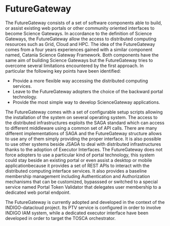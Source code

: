 # FutureGateway

The FutureGateway consists of a set of software components able to build, or assist existing web portals or other community oriented interfaces to become Science Gateways. In accordance to the definition of Science Gateways, the FutureGateway allow the access to distributed computing resources such as Grid, Cloud and HPC.
The idea of the FutureGateway comes from a four years experiences gained with a similar component named, Catania Science Gateway Framework. Both components have the same aim of building Science Gateways but the FutureGateway tries to overcome several limitations encountered by the first approach. In particular the following key points have been identified:

* Provide a more flexible way accessing the distributed computing services.
* Leave to the FutureGateway adopters the choice of the backward portal technology.
* Provide the most simple way to develop ScienceGateway applications.

The FutureGateway comes with a set of configurable setup scripts allowing the installation of the system on several operating system. The access to the distributed infrastructures exploits the SAGA standard which can access to different middleware using a common set of API calls. There are many different implementations of SAGA and the FutureGateway structure allows to use any of them simply providing the proper interface. It is also possible to use other systems beside JSAGA to deal with distributed infrastructures thanks to the adoption of Executor Interfaces.
The FutureGateway does not force adopters to use a particular kind of portal technology, this system could stay beside an existing portal or even assist a desktop or mobile applicationbecause it provides a set of REST APIs to interact with the distributed computing interface services. It also provides a baseline membership management including Authentication  and Authorization mechanisms that can be customized, bypasssed or switched to a special service named Portal Token Validator that delegates user membership to a dedicated web portal endpoint.

The FutureGateway is currently adopted and developed in the context of the INDIGO-datacloud project. Its PTV service is configured in order to involve INDIGO IAM system, while a dedicated executor interface have been developed in order to target the TOSCA orchestrator.




